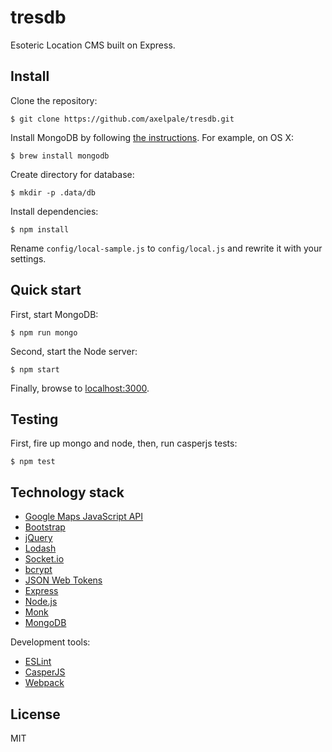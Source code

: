 # tresdb

Esoteric Location CMS built on Express.

## Install

Clone the repository:

    $ git clone https://github.com/axelpale/tresdb.git

Install MongoDB by following [the instructions](https://www.mongodb.org/downloads). For example, on OS X:

    $ brew install mongodb

Create directory for database:

    $ mkdir -p .data/db

Install dependencies:

    $ npm install

Rename `config/local-sample.js` to `config/local.js` and rewrite it with your settings.

## Quick start

First, start MongoDB:

    $ npm run mongo

Second, start the Node server:

    $ npm start

Finally, browse to [localhost:3000](http://localhost:3000).

## Testing

First, fire up mongo and node, then, run casperjs tests:

    $ npm test

## Technology stack

- [Google Maps JavaScript API](https://developers.google.com/maps/documentation/javascript/)
- [Bootstrap](http://getbootstrap.com/)
- [jQuery](https://jquery.com/)
- [Lodash](https://lodash.com/)
- [Socket.io](http://socket.io/)
- [bcrypt](https://www.npmjs.com/package/bcryptjs)
- [JSON Web Tokens](https://github.com/auth0/node-jsonwebtoken)
- [Express](https://expressjs.com/)
- [Node.js](https://nodejs.org/en/)
- [Monk](https://github.com/Automattic/monk)
- [MongoDB](https://docs.mongodb.com/manual/)

Development tools:

- [ESLint](http://eslint.org/)
- [CasperJS](http://casperjs.org/)
- [Webpack](https://webpack.github.io/)

## License

MIT
